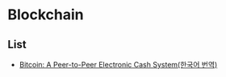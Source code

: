 # Blockchain

## List
* [Bitcoin: A Peer-to-Peer Electronic Cash System(한국어 번역)](bitcoin-a-peer-to-peer-electronic-cash-system-in-korean.md)